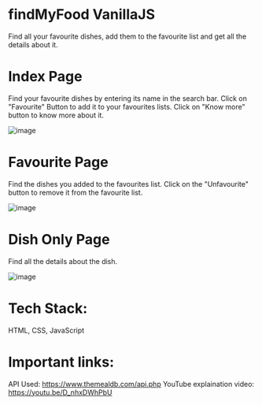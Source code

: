 # findMyFood VanillaJS

Find all your favourite dishes, add them to the favourite list and get all the details about it.

# Index Page
Find your favourite dishes by entering its name in the search bar. Click on "Favourite" Button to add it to your favourites lists. Click on "Know more" button to know more about it.

![image](https://user-images.githubusercontent.com/66215313/139402401-22da6134-a4fe-43af-960a-c21e1804e340.png)


# Favourite Page
Find the dishes you added to the favourites list. Click on the "Unfavourite" button to remove it from the favourite list.

![image](https://user-images.githubusercontent.com/66215313/139402483-6a8dfb50-3d2b-49b8-a96d-8993d3e08f5b.png)


# Dish Only Page
Find all the details about the dish.

![image](https://user-images.githubusercontent.com/66215313/139402559-47dc7e79-6e07-41b4-ba55-4fe3c0e575cb.png)

# Tech Stack: 
HTML, CSS, JavaScript 

# Important links: 
API Used: https://www.themealdb.com/api.php
YouTube explaination video: https://youtu.be/D_nhxDWhPbU

